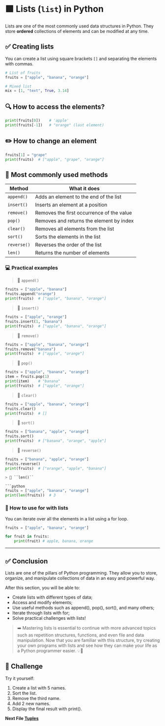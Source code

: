 # 🟩 Lists (`list`) in Python

Lists are one of the most commonly used data structures in Python. They store **ordered** collections of elements and can be modified at any time.

## ✅ Creating lists

You can create a list using square brackets `[]` and separating the elements with commas.

```python
# List of fruits
fruits = ["apple", "banana", "orange"]

# Mixed list
mix = [1, "text", True, 3.14]
```

## 🔍 How to access the elements?

```python
print(fruits[0])    # 'apple'
print(fruits[-1])   # "orange" (last element)
```

## ✏️ How to change an element

```python
fruits[1] = "grape"
print(fruits)  # ["apple", "grape", "orange"]
```

## 🧰 Most commonly used methods

| Method      | What it does                             |
| ----------- | ------------------------------------- |
| `append()`  | Adds an element to the end of the list    |
| `insert()`  | Inserts an element at a position         |
| `remove()`  | Removes the first occurrence of the value |
| `pop()`     | Removes and returns the element by index      |
| `clear()`   | Removes all elements from the list        |
| `sort()`    | Sorts the elements in the list              |
| `reverse()` | Reverses the order of the list              |
| `len()`     | Returns the number of elements             |

### 💻 Practical examples

> 🔖 ``append()``

```python
fruits = ["apple", "banana"]
fruits.append("orange")
print(fruits)  # ["apple", "banana", "orange"]
```

> 🔖 ``insert()``

```python
fruits = ["apple", "orange"]
fruits.insert(1, "banana")
print(fruits)  # ["apple", "banana", "orange"]
```

> 🔖 ``remove()``

```python
fruits = ["apple", "banana", "orange"]
fruits.remove("banana")
print(fruits)  # ["apple", "orange"]
```

> 🔖 ``pop()``

```python
fruits = ["apple", "banana", "orange"]
item = fruits.pop(1)
print(item)    # "banana"
print(fruits)  # ["apple", "orange"]
```

> 🔖 ``clear()``

```python
fruits = ["apple", "banana", "orange"]
fruits.clear()
print(fruits)  # []
```

> 🔖 ``sort()``

```python
fruits = ["banana", "apple", "orange"]
fruits.sort()
print(fruits)  # ["banana", "orange", "apple"]
```

> 🔖 ``reverse()``

```python
fruits = ["banana", "apple", "orange"]
fruits.reverse()
print(fruits)  # ["orange", "apple", "banana"]

> 🔖 ``len()``

```python
fruits = ["apple", "banana", "orange"]
print(len(fruits))  # 3
```

### 🔁 How to use for with lists

You can iterate over all the elements in a list using a for loop.

```python
fruits = ["apple", "banana", "orange"]

for fruit in fruits:
    print(fruit) # apple, banana, orange 

```

---

## ✅ Conclusion

Lists are one of the pillars of Python programming. They allow you to store, organize, and manipulate collections of data in an easy and powerful way.

After this section, you will be able to:

- Create lists with different types of data;
- Access and modify elements;
- Use useful methods such as append(), pop(), sort(), and many others;
- Iterate through lists with for;
- Solve practical challenges with lists!

> ➡️ Mastering lists is essential to continue with more advanced topics such as repetition structures, functions, and even file and data manipulation.
> Now that you are familiar with this structure, try creating your own programs with lists and see how they can make your life as a Python programmer easier. 💡🐍

## 🧪 Challenge

Try it yourself:

1. Create a list with 5 names.
2. Sort the list.
3. Remove the third name.
4. Add 2 new names.
5. Display the final result with print().

**Next File [Tuples](02_tuples.md)**
